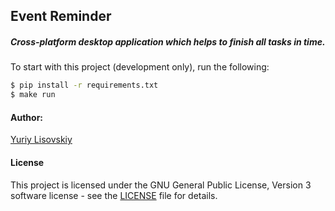 ## Event Reminder

##### Cross-platform desktop application which helps to finish all tasks in time.

To start with this project (development only), run the following:
```bash
$ pip install -r requirements.txt
$ make run
```

#### Author:
[Yuriy Lisovskiy](https://github.com/YuriyLisovskiy)

#### License
This project is licensed under the GNU General Public License, Version 3 software license - see the [LICENSE](LICENSE) file for details.
